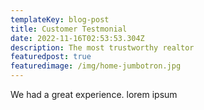 ```yaml
---
templateKey: blog-post
title: Customer Testmonial
date: 2022-11-16T02:53:53.304Z
description: The most trustworthy realtor
featuredpost: true
featuredimage: /img/home-jumbotron.jpg
---
```

W﻿e had a great experience. lorem ipsum